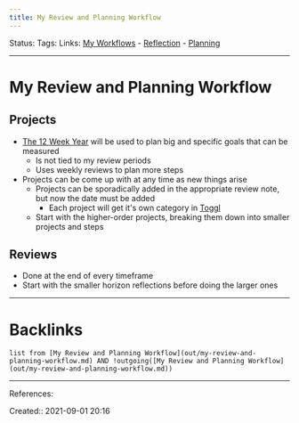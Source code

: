 ```yaml
---
title: My Review and Planning Workflow
---
```

Status: 
Tags: 
Links: [My Workflows](out/my-workflows.md) - [Reflection](out/reflection.md) - [Planning](out/planning.md)
___
# My Review and Planning Workflow
## Projects
- [The 12 Week Year](out/kindle-highlights/the-12-week-year.md) will be used to plan big and specific goals that can be measured
	- Is not tied to my review periods
	- Uses weekly reviews to plan more steps
- Projects can be come up with at any time as new things arise
	- Projects can be sporadically added in the appropriate review note, but now the date must be added
		- Each project will get it's own category in [Toggl](out/toggl.md)
	- Start with the higher-order projects, breaking them down into smaller projects and steps
## Reviews
- Done at the end of every timeframe
- Start with the smaller horizon reflections before doing the larger ones
___
# Backlinks
```dataview
list from [My Review and Planning Workflow](out/my-review-and-planning-workflow.md) AND !outgoing([My Review and Planning Workflow](out/my-review-and-planning-workflow.md))
```
___
References:

Created:: 2021-09-01 20:16
